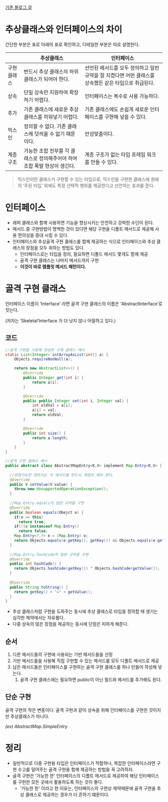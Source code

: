 [기존 블로그 글](https://mintheon.com/devlog/2021/08/15/%EC%B6%94%EC%83%81%ED%81%B4%EB%9E%98%EC%8A%A4%EC%99%80-%EC%9D%B8%ED%84%B0%ED%8E%98%EC%9D%B4%EC%8A%A4%EC%9D%98-%EC%B0%A8%EC%9D%B4/)

# 추상클래스와 인터페이스의 차이

간단한 부분은 표로 아래의 표로 확인하고, 디테일한 부분은 따로 설명한다.

|  | 추상클래스 | 인터페이스 |
| --- | --- | --- |
| 구현 클래스 | 반드시 추상 클래스의 하위 클래스가 되어야 한다. | 선언된 메서드를 모두 정의하고 일반 규약을 잘 지켰다면 어떤 클래스를 상속했든 같은 타입으로 취급된다. |
| 상속 | 단일 상속만 지원하여 확장하기 어렵다. | 인터페이스는 복수로 사용 가능하다. |
| 추가 | 기존 클래스에 새로운 추상 클래스를 끼워넣기 어렵다. | 기존 클래스에도 손쉽게 새로운 인터페이스를 구현해 넣을 수 있다. |
| 믹스인 | 정의할 수 없다. 기존 클래스에 덧씌울 수 없기 때문이다. | 안성맞춤이다.  |
| 계층 구조 | 가능한 조합 전부를 각 클래스로 정의해주어야 하여 조합 폭발 현상이 생긴다. | 계층 구조가 없는 타입 프레임 워크를 만들 수 있다. |

> 믹스인이란 클래스가 구현할 수 있는 타입으로, 믹스인을 구현한 클래스에 원래의 ‘주된 타입' 외에도 특정 선택적 행위를 제공한다고 선언하는 효과를 준다.
> 

# 인터페이스

- 래퍼 클래스와 함께 사용하면 기능을 향상시키는 안전하고 강력한 수단이 된다.
- 메서드 중 구현방법이 명백한 것이 있다면 해당 구현을 디폴트 메서드로 제공해 사용 편의성을 증대 시킬 수 있다.
- 인터페이스와 추상골격 구현 클래스를 함께 제공하는 식으로 인터페이스와 추상 클래스의 장점을 모두 취하는 방법도 있다.
    - 인터페이스로는 타입을 정의, 필요하면 디폴드 메서드 몇개도 함께 제공
    - 골격 구현 클래스는 나머지 메서드까지 구현
    - **이것이 바로 템플릿 메서드 패턴이다.**

# 골격 구현 클래스

인터페이스 이름이 ‘Interface’ 라면 골격 구현 클래스의 이름은 ‘AbstractInterface’로 짓는다.

(저자는 ‘Skeletal’Interface 가 더 낫지 않나 어필하고 있다.)

## 코드

```java
//골격 구현을 사용해 완성한 구체 클래스 예시
static List<Integer> intArrayAsList(int[] a) {
	Objects.requireNonNull(a);

	return new AbstractList<>() {
		@Override
		public Integer get(int i) {
			return a[i];
		}

		@Override
		public public Integer set(int i, Integer val) {
			int oldVal = a[i];
			a[i] = val;
			return oldVal;
		}

		@Override 
		public int size() {
			return a.length;
		}
	}
}

//골격 구현 클래스 예시
public abstract class AbstractMapEntry<K,V> implement Map.Entry<K,V> {
  
  //변경가능한 엔트리는 이 메서드를 반드시 재정의 해야 한다.
  @Override
  public V setValue(V value) {
    throw new UnsupportedOperationException();
  }
  
  //Map.Entry.equals의 일반 규약을 구현
  @Override
  public boolean equals(Obejct o) {
    if(o == this)
      return true;
    if(!(o instanceof Map.Entry))
      return false;
    Map.Entry<?,?> e = (Map.Entry) o;
    return Objects.equals(e.getKey(), getKey()) && Objects.equals(e.getvalue(), getValue());
  }
  
  //Map.Entry.hashCode의 일반 규약을 구현
  @Override
  public int hashCode() {
    return Objects.hashCode(getKey()) ^ Objects.hashCode(getValue());
  }
  
  @Override
  public String toString() {
    return getKey() + "=" + getValue();
  }
}
```

- 추상 클래스처럼 구현을 도와주는 동시에 추상 클래스로 타입을 정의할 때 생기는 심각한 제약에서는 자유롭다.
- 다중 상속의 많은 장점을 제공하는 동시에 단점은 피하게 해준다.

## 순서

1. 다른 메서드들의 구현에 사용되는 기반 메서드들을 선정
2. 기반 메서드들을 사용해 직접 구현할 수 있는 메서드를 모두 디폴트 메서드로 제공
3. 남은 메서드들은 인터페이스를 구현하는 골격 구현 클래스를 하나 만들어 작성해 넣는다.
    1. 골격 구현 클래스에는 필요하면 public이 아닌 필드와 메서드를 추가해도 된다.

## 단순 구현

골격 구현의 작은 변종이다. 골격 구현과 같이 상속을 위해 인터페이스를 구현한 것이지만 추상클래스가 아니다.

*(ex) AbstractMap.SimpleEntry*

# 정리

- 일반적으로 다중 구현용 타입은 인터페이스가 적합하나, 복잡한 인터페이스라면 구현 수고를 덜어주는 골격 구현을 함께 제공하는 방법을 꼭 고려하자.
- 골격 구현은 ‘가능한 한' 인터페이스의 디폴트 메서드로 제공하여 해당 인터페이스를 구현한 모든 곳에서 활용하도록 하는 것이 좋다.
    - ‘가능한 한' 이라고 한 이유는, 인터페이스의 구현상 제약때문에 골격 구현을 추상 클래스로 제공하는 경우가 더 흔하기 떄문이다.
